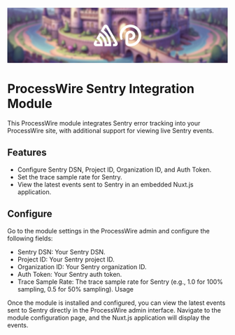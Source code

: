 ![ProcessWire Sentry](/Banner.jpg)
# ProcessWire Sentry Integration Module

This ProcessWire module integrates Sentry error tracking into your ProcessWire site, with additional support for viewing live Sentry events.

## Features

- Configure Sentry DSN, Project ID, Organization ID, and Auth Token.
- Set the trace sample rate for Sentry.
- View the latest events sent to Sentry in an embedded Nuxt.js application.

## Configure

Go to the module settings in the ProcessWire admin and configure the following fields:

- Sentry DSN: Your Sentry DSN.
- Project ID: Your Sentry project ID.
- Organization ID: Your Sentry organization ID.
- Auth Token: Your Sentry auth token.
- Trace Sample Rate: The trace sample rate for Sentry (e.g., 1.0 for 100% sampling, 0.5 for 50% sampling).
Usage

Once the module is installed and configured, you can view the latest events sent to Sentry directly in the ProcessWire admin interface. Navigate to the module configuration page, and the Nuxt.js application will display the events.
